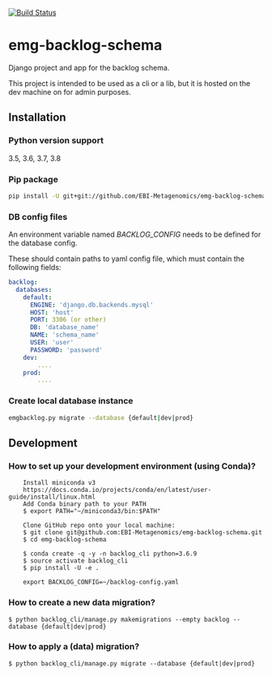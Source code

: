 [![Build Status](https://travis-ci.org/EBI-Metagenomics/emg-backlog-schema.svg?branch=master)](https://travis-ci.org/EBI-Metagenomics/emg-backlog-schema)

# emg-backlog-schema

Django project and app for the backlog schema.

This project is intended to be used as a cli or a lib, but it is hosted on the dev machine on for admin purposes.

## Installation

### Python version support
3.5, 3.6, 3.7, 3.8

### Pip package

```bash
pip install -U git+git://github.com/EBI-Metagenomics/emg-backlog-schema.git
```

### DB config files
An environment variable named *BACKLOG_CONFIG* needs to be defined for the database config.

These should contain paths to yaml config file, which must contain the following fields:

```yaml
backlog:
  databases:
    default:
      ENGINE: 'django.db.backends.mysql'
      HOST: 'host'
      PORT: 3306 (or other)
      DB: 'database_name'
      NAME: 'schema_name'
      USER: 'user'
      PASSWORD: 'password'
    dev:
        ....
    prod:
        ....
```

### Create local database instance

```bash
emgbacklog.py migrate --database {default|dev|prod}
```

## Development
### How to set up your development environment (using Conda)?

```
    Install miniconda v3
    https://docs.conda.io/projects/conda/en/latest/user-guide/install/linux.html
    Add Conda binary path to your PATH
    $ export PATH="~/miniconda3/bin:$PATH"
    
    Clone GitHub repo onto your local machine:
    $ git clone git@github.com:EBI-Metagenomics/emg-backlog-schema.git
    $ cd emg-backlog-schema
    
    $ conda create -q -y -n backlog_cli python=3.6.9
    $ source activate backlog_cli 
    $ pip install -U -e .
    
    export BACKLOG_CONFIG=~/backlog-config.yaml
```

### How to create a new data migration?

    $ python backlog_cli/manage.py makemigrations --empty backlog --database {default|dev|prod}
    
### How to apply a (data) migration?

    $ python backlog_cli/manage.py migrate --database {default|dev|prod}